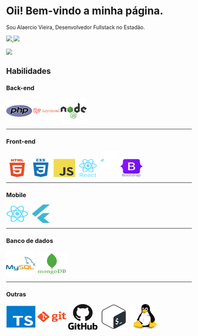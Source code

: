 # Oii! Bem-vindo a minha página.

Sou Alaercio Vieira, Desenvolvedor Fullstack no Estadão.

<div>
 <a href="https://github.com/Alaercio2000">
 <img height="180em" src="https://github-readme-stats.vercel.app/api?username=Alaercio2000&show_icons=true&theme=dark&include_all_commits=true&count_private=true"/>
 <img height="180em" src="https://github-readme-stats.vercel.app/api/top-langs/?username=Alaercio2000&layout=compact&langs_count=7&theme=dark"/>
</div> <br>

  <div>
   <a href="https://www.linkedin.com/in/alaerciovieira/" target="_blank"><img src="https://img.shields.io/badge/-LinkedIn-%230077B5?style=for-the-badge&logo=linkedin&logoColor=white" target="_blank"></a>
    
## Habilidades
  
### Back-end
  
  <div>
    <img title="PHP" height="60" width="70" align="center" src="https://github.com/devicons/devicon/blob/master/icons/php/php-original.svg"/>
    <img title="Laravel" height="50" width="70" align="center" src="https://github.com/devicons/devicon/blob/master/icons/laravel/laravel-line-wordmark.svg"/>
    <img title="NodeJs" height="70" width="70" align="center" src="https://github.com/devicons/devicon/blob/master/icons/nodejs/nodejs-original-wordmark.svg"/>
  </div><hr>
    
### Front-end

<div>
  <img title="HTML5" height="50" width="60" align="center" src="https://github.com/devicons/devicon/blob/master/icons/html5/html5-plain-wordmark.svg"/>
  <img title="CSS3" height="50" width="60" align="center" src="https://github.com/devicons/devicon/blob/master/icons/css3/css3-plain-wordmark.svg"/>
  <img title="JavaScript" height="50" width="60" align="center" src="https://github.com/devicons/devicon/blob/master/icons/javascript/javascript-original.svg"/>
  <img title="ReactJs" height="50" width="60" align="center" src="https://github.com/devicons/devicon/blob/master/icons/react/react-original-wordmark.svg"/>
  <img title="Tailwind" height="50" width="50" src="https://github.com/devicons/devicon/blob/master/icons/tailwindcss/tailwindcss-original-wordmark.svg" />
  <img title="Bootstrap" height="50" width="60" align="center" src="https://github.com/devicons/devicon/blob/master/icons/bootstrap/bootstrap-original-wordmark.svg"/>
</div><hr>
    
### Mobile
    
<div>
  <img title="React Native" height="50" width="60" align="center" src="https://github.com/devicons/devicon/blob/master/icons/react/react-original.svg"/>
  <img title="Flutter" height="50" width="60" align="center" src="https://github.com/devicons/devicon/blob/master/icons/flutter/flutter-plain.svg"/>
</div><hr>
    
### Banco de dados
    
<div>
  <img title="MySQL" height="70" width="80" align="center" src="https://github.com/devicons/devicon/blob/master/icons/mysql/mysql-original-wordmark.svg"/>
  <img title="mongoDB" height="60" width="80" align="center" src="https://github.com/devicons/devicon/blob/master/icons/mongodb/mongodb-plain-wordmark.svg"/>
</div><hr>
   
### Outras
    
<div>
  <img title="TypeScript" height="60" width="80" align="center" src="https://github.com/devicons/devicon/blob/master/icons/typescript/typescript-original.svg"/>
  <img title="Git" height="70" width="80" align="center" src="https://github.com/devicons/devicon/blob/master/icons/git/git-plain-wordmark.svg"/>
  <img title="GitHub" height="70" width="80" align="center" src="https://github.com/devicons/devicon/blob/master/icons/github/github-original-wordmark.svg"/>
  <img title="Bash" height="70" width="80" align="center" src="https://github.com/devicons/devicon/blob/master/icons/bash/bash-plain.svg"/>
  <img title="Servidores Linux" height="70" width="80" align="center" src="https://github.com/devicons/devicon/blob/master/icons/linux/linux-original.svg"/>
</div>
    
    
